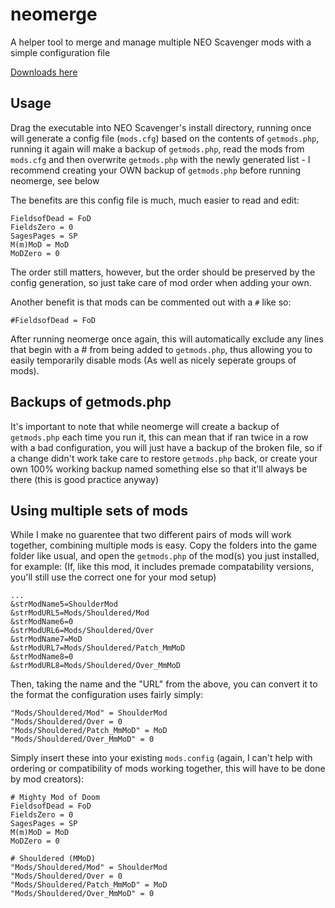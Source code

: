 # neomerge
A helper tool to merge and manage multiple NEO Scavenger mods with a simple configuration file

[Downloads here](https://github.com/smt923/neomerge/releases)

## Usage
Drag the executable into NEO Scavenger's install directory, running once will generate a config file (`mods.cfg`) based on the contents of `getmods.php`, running it again will make a backup of `getmods.php`, read the mods from `mods.cfg` and then overwrite `getmods.php` with the newly generated list - I recommend creating your OWN backup of `getmods.php` before running neomerge, see below

The benefits are this config file is much, much easier to read and edit:
```
FieldsofDead = FoD
FieldsZero = 0
SagesPages = SP
M(m)MoD = MoD
MoDZero = 0
```
The order still matters, however, but the order should be preserved by the config generation, so just take care of mod order when adding your own.

Another benefit is that mods can be commented out with a `#` like so:
```
#FieldsofDead = FoD
```
After running neomerge once again, this will automatically exclude any lines that begin with a # from being added to `getmods.php`, thus allowing you to easily temporarily disable mods (As well as nicely seperate groups of mods).

## Backups of getmods.php

It's important to note that while neomerge will create a backup of `getmods.php` each time you run it, this can mean that if ran twice in a row with a bad configuration, you will just have a backup of the broken file, so if a change didn't work take care to restore `getmods.php` back, or create your own 100% working backup named something else so that it'll always be there (this is good practice anyway)

## Using multiple sets of mods

While I make no guarentee that two different pairs of mods will work together, combining multiple mods is easy.
Copy the folders into the game folder like usual, and open the `getmods.php` of the mod(s) you just installed, for example: (If, like this mod, it includes premade compatability versions, you'll still use the correct one for your mod setup)
```
...
&strModName5=ShoulderMod
&strModURL5=Mods/Shouldered/Mod
&strModName6=0
&strModURL6=Mods/Shouldered/Over
&strModName7=MoD
&strModURL7=Mods/Shouldered/Patch_MmMoD
&strModName8=0
&strModURL8=Mods/Shouldered/Over_MmMoD
```
Then, taking the name and the "URL" from the above, you can convert it to the format the configuration uses fairly simply:

```
"Mods/Shouldered/Mod" = ShoulderMod
"Mods/Shouldered/Over = 0
"Mods/Shouldered/Patch_MmMoD" = MoD
"Mods/Shouldered/Over_MmMoD" = 0
```

Simply insert these into your existing `mods.config` (again, I can't help with ordering or compatibility of mods working together, this will have to be done by mod creators):

```
# Mighty Mod of Doom
FieldsofDead = FoD
FieldsZero = 0
SagesPages = SP
M(m)MoD = MoD
MoDZero = 0

# Shouldered (MMoD)
"Mods/Shouldered/Mod" = ShoulderMod
"Mods/Shouldered/Over = 0
"Mods/Shouldered/Patch_MmMoD" = MoD
"Mods/Shouldered/Over_MmMoD" = 0
```